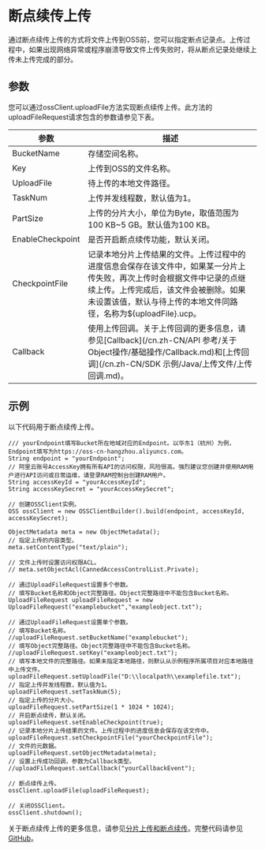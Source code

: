 # 断点续传上传

通过断点续传上传的方式将文件上传到OSS前，您可以指定断点记录点。上传过程中，如果出现网络异常或程序崩溃导致文件上传失败时，将从断点记录处继续上传未上传完成的部分。

## 参数

您可以通过ossClient.uploadFile方法实现断点续传上传。此方法的uploadFileRequest请求包含的参数请参见下表。

|参数|描述|
|--|--|
|BucketName|存储空间名称。|
|Key|上传到OSS的文件名称。|
|UploadFile|待上传的本地文件路径。|
|TaskNum|上传并发线程数，默认值为1。|
|PartSize|上传的分片大小，单位为Byte，取值范围为100 KB~5 GB。默认值为100 KB。|
|EnableCheckpoint|是否开启断点续传功能，默认关闭。|
|CheckpointFile|记录本地分片上传结果的文件。上传过程中的进度信息会保存在该文件中，如果某一分片上传失败，再次上传时会根据文件中记录的点继续上传。上传完成后，该文件会被删除。如果未设置该值，默认与待上传的本地文件同路径，名称为$\{uploadFile\}.ucp。|
|Callback|使用上传回调。关于上传回调的更多信息，请参见[Callback](/cn.zh-CN/API 参考/关于Object操作/基础操作/Callback.md)和[上传回调](/cn.zh-CN/SDK 示例/Java/上传文件/上传回调.md)。|

## 示例

以下代码用于断点续传上传。

```
/// yourEndpoint填写Bucket所在地域对应的Endpoint。以华东1（杭州）为例，Endpoint填写为https://oss-cn-hangzhou.aliyuncs.com。
String endpoint = "yourEndpoint";
// 阿里云账号AccessKey拥有所有API的访问权限，风险很高。强烈建议您创建并使用RAM用户进行API访问或日常运维，请登录RAM控制台创建RAM用户。
String accessKeyId = "yourAccessKeyId";
String accessKeySecret = "yourAccessKeySecret";

// 创建OSSClient实例。
OSS ossClient = new OSSClientBuilder().build(endpoint, accessKeyId, accessKeySecret);

ObjectMetadata meta = new ObjectMetadata();
// 指定上传的内容类型。
meta.setContentType("text/plain");

// 文件上传时设置访问权限ACL。
// meta.setObjectAcl(CannedAccessControlList.Private);

// 通过UploadFileRequest设置多个参数。
// 填写Bucket名称和Object完整路径。Object完整路径中不能包含Bucket名称。
UploadFileRequest uploadFileRequest = new UploadFileRequest("examplebucket","exampleobject.txt");

// 通过UploadFileRequest设置单个参数。
// 填写Bucket名称。
//uploadFileRequest.setBucketName("examplebucket");
// 填写Object完整路径。Object完整路径中不能包含Bucket名称。
//uploadFileRequest.setKey("exampleobject.txt");
// 填写本地文件的完整路径。如果未指定本地路径，则默认从示例程序所属项目对应本地路径中上传文件。
uploadFileRequest.setUploadFile("D:\\localpath\\examplefile.txt");
// 指定上传并发线程数，默认值为1。
uploadFileRequest.setTaskNum(5);
// 指定上传的分片大小。
uploadFileRequest.setPartSize(1 * 1024 * 1024);
// 开启断点续传，默认关闭。
uploadFileRequest.setEnableCheckpoint(true);
// 记录本地分片上传结果的文件。上传过程中的进度信息会保存在该文件中。
uploadFileRequest.setCheckpointFile("yourCheckpointFile");
// 文件的元数据。
uploadFileRequest.setObjectMetadata(meta);
// 设置上传成功回调，参数为Callback类型。
//uploadFileRequest.setCallback("yourCallbackEvent");

// 断点续传上传。
ossClient.uploadFile(uploadFileRequest);

// 关闭OSSClient。
ossClient.shutdown();            
```

关于断点续传上传的更多信息，请参见[分片上传和断点续传](/cn.zh-CN/开发指南/对象/文件（Object）/上传文件（Object）/分片上传和断点续传.md)。完整代码请参见[GitHub](https://github.com/aliyun/aliyun-oss-java-sdk/blob/master/src/samples/UploadSample.java)。


